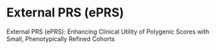 # External PRS (ePRS)
External PRS (ePRS): Enhancing Clinical Utility of Polygenic Scores with Small, Phenotypically Refined Cohorts
